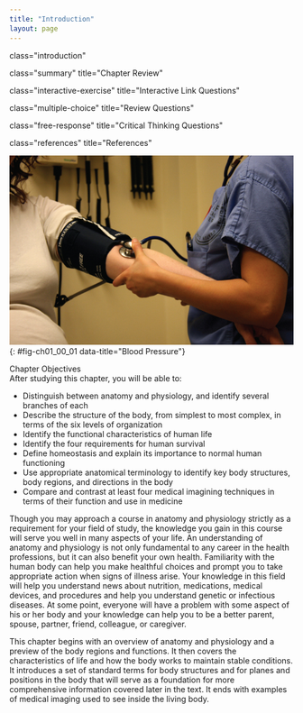 ```yaml
---
title: "Introduction"
layout: page
---
```



<cnx-pi data-type="cnx.flag.introduction"> class="introduction" </cnx-pi>

<cnx-pi data-type="cnx.eoc">class="summary" title="Chapter Review"</cnx-pi>

<cnx-pi data-type="cnx.eoc">class="interactive-exercise" title="Interactive Link Questions"</cnx-pi>

<cnx-pi data-type="cnx.eoc">class="multiple-choice" title="Review Questions"</cnx-pi>

<cnx-pi data-type="cnx.eoc">class="free-response" title="Critical Thinking Questions"</cnx-pi>

<cnx-pi data-type="cnx.eoc">class="references" title="References"</cnx-pi>

 ![This photo shows a nurse taking a woman&#x2019;s blood pressure with a blood pressure cuff. The nurse is pumping the cuff with her right hand and holding a stethoscope on the patient&#x2019;s arm with her left hand.](../resources/100_Blood_Pressure.jpg "A proficiency in anatomy and physiology is fundamental to any career in the health professions. (credit: Bryan Mason/flickr)"){: #fig-ch01_00_01 data-title="Blood Pressure"}

<div data-type="note" id="eip-646" class="chapter-objectives" markdown="1">
<div data-type="title">
Chapter Objectives
</div>
After studying this chapter, you will be able to:

* Distinguish between anatomy and physiology, and identify several branches of each
* Describe the structure of the body, from simplest to most complex, in terms of the six levels of organization
* Identify the functional characteristics of human life
* Identify the four requirements for human survival
* Define homeostasis and explain its importance to normal human functioning
* Use appropriate anatomical terminology to identify key body structures, body regions, and directions in the body
* Compare and contrast at least four medical imagining techniques in terms of their function and use in medicine

</div>

Though you may approach a course in anatomy and physiology strictly as a requirement for your field of study, the knowledge you gain in this course will serve you well in many aspects of your life. An understanding of anatomy and physiology is not only fundamental to any career in the health professions, but it can also benefit your own health. Familiarity with the human body can help you make healthful choices and prompt you to take appropriate action when signs of illness arise. Your knowledge in this field will help you understand news about nutrition, medications, medical devices, and procedures and help you understand genetic or infectious diseases. At some point, everyone will have a problem with some aspect of his or her body and your knowledge can help you to be a better parent, spouse, partner, friend, colleague, or caregiver.

This chapter begins with an overview of anatomy and physiology and a preview of the body regions and functions. It then covers the characteristics of life and how the body works to maintain stable conditions. It introduces a set of standard terms for body structures and for planes and positions in the body that will serve as a foundation for more comprehensive information covered later in the text. It ends with examples of medical imaging used to see inside the living body.

